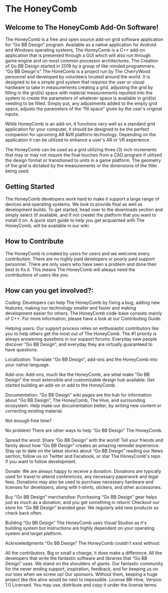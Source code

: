 # The HoneyComb
## Welcome to The HoneyComb Add-On Software!
The HoneyComb is a free and open source add-on grid software application for “Go BB Design” program. Available as a native application for Android and Windows operating systems, The HoneyComb is a C++ add-on application that is presented through a GUI which will also run through game engine and on most common processor architectures. The Creation of Go BB Design started in 2018 by a group of like minded programmers. “Go BB Design's” The HoneComb is a project run by The CherryWood personnel and developed by volunteers located around the world. It is designed to be a simple grid system that requires the user or visual hardware to take in measurements creating a grid, adjusting the grid by filling in the grid(s) space with material measurements inputted into the system to create the parameters of whatever space is available in grid(s) needing to be filled. Simply put, any adjustments added to the empty grid space, adjusts the parameters of the “fill space” given by the user's original inputs.

While HoneyComb is an add-on, it functions very well as a standard grid application for your computer, it should be designed to be the perfect companion for upcoming AR &VR platform technology. Depending on the application it can be utilized to enhance a user's AR or VR experience.

The HoneyComb can be used as a grid utilizing three (3) inch increments that may or may not require the final touches from a CAD program if utilized the design format or transitioned to units in a game platform. The geometry of the grid is dictated by the measurements or the dimensions of the filler being used.

## Getting Started
The HoneyComb developers work hard to make it support a large range of devices and operating systems. We look to provide final as well as development builds. To get started, head over to the downloads section and simply select (if available, and if not create) the platform that you want to install it on. A quick start guide to help you get acquainted with The HoneyComb, will be available in our wiki.

## How to Contribute
The HoneyComb is created by users for users and we welcome every contribution. There are no highly paid developers or poorly paid support personnel. There are only users who have seen a problem and done their best to fix it. This means The HoneyComb will always need the contributions of users like you.

## How can you get involved?:
Coding: Developers can help The HoneyComb by fixing a bug, adding new features, making our technology smaller and faster and making development easier for others. The HoneyComb code-base consists mainly of C++. For more information, please have a look at our Contributing Guide.

Helping users: Our support process relies on enthusiastic contributors like you to help others get the most out of The HoneyComb. The #1 priority is always answering questions in our support forums. Everyday new people discover “Go BB Design”, and everyday they are virtually guaranteed to have questions.

Localization: Translate “Go BB Design”, add-ons and the HoneyComb into your native language.

Add-ons: Add-ons, much like the HoneyComb, are what make “Go BB Design” the most extensible and customizable design hub available. Get started building an add-on or add to the HoneyComb.

Documentation: “Go BB Design” wiki pages are the hub for information about “Go BB Design”, The HoneyComb, The Hive, and surrounding ecosystem. Help make our documentation better, by writing new content or correcting existing material.

Not enough free time?

No problem! There are other ways to help “Go BB Design” The HoneyComb.

Spread the word: Share “Go BB Design” with the world! Tell your friends and family about how “Go BB Design” creates an amazing remodel experience. Stay up to date on the latest stories about “Go BB Design” reading our News section, follow us on Twitter and Facebook, or star The HoneyComb's repo if you want to follow development.

Donate: We are always happy to receive a donation. Donations are typically used for travel to attend conferences, any necessary paperwork and legal fees. Donations may also be used to purchase necessary hardware and licenses for developers, along with t-shirts, stickers, and other accessories.

Buy “Go BB Design” merchandise: Purchasing “Go BB Design” gear helps just as much as a donation, and you get something in return! Checkout our store for “Go BB Design” branded gear. We regularly add new products so check back often.

Building
“Go BB Design” The HoneyComb uses Visual Studios as it's building system but instructions are highly dependent on your operating system and target platform.

Acknowledgments
“Go BB Design” The HoneyComb couldn't exist without:

All the contributors. Big or small a change, it does make a difference.
All the developers that write the fantastic software and libraries that “Go BB Design” uses. We stand on the shoulders of giants.
Our fantastic community for the never ending support, inspiration, feedback, and for keeping us on our toes when we screw up!
Our sponsors. Without them, keeping a huge project like this alive would be next to impossible.
License BB-Hive, Version 1.0 Licensed. You may use, distribute and copy it under the license terms.
